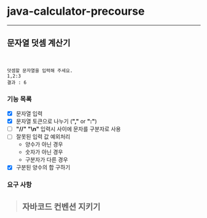 # java-calculator-precourse 

---
## 문자열 덧셈 계산기
<br>

````
덧셈할 문자열을 입력해 주세요.
1,2:3
결과 : 6
````
###  기능 목록
 
- [x] 문자열 입력 
- [x] 문자열 토큰으로 나누기 (__","__ or __":"__)
- [ ] __"//"__ __"\n"__ 입력시 사이에 문자를 구분자로 사용
- [ ] 잘못된 입력 값 예외처리
    - 양수가 아닌 경우
    - 숫자가 아닌 경우
    - 구분자가 다른 경우
- [x] 구분된 양수의 합 구하기

### 요구 사항
> 자바코드 컨벤션 지키기 <br>
> - 




  
  


